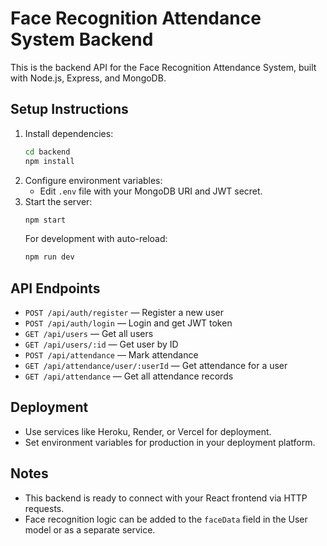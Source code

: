 # Face Recognition Attendance System Backend

This is the backend API for the Face Recognition Attendance System, built with Node.js, Express, and MongoDB.

## Setup Instructions

1. Install dependencies:
   ```cmd
   cd backend
   npm install
   ```
2. Configure environment variables:
   - Edit `.env` file with your MongoDB URI and JWT secret.
3. Start the server:
   ```cmd
   npm start
   ```
   For development with auto-reload:
   ```cmd
   npm run dev
   ```

## API Endpoints
- `POST /api/auth/register` — Register a new user
- `POST /api/auth/login` — Login and get JWT token
- `GET /api/users` — Get all users
- `GET /api/users/:id` — Get user by ID
- `POST /api/attendance` — Mark attendance
- `GET /api/attendance/user/:userId` — Get attendance for a user
- `GET /api/attendance` — Get all attendance records

## Deployment
- Use services like Heroku, Render, or Vercel for deployment.
- Set environment variables for production in your deployment platform.

## Notes
- This backend is ready to connect with your React frontend via HTTP requests.
- Face recognition logic can be added to the `faceData` field in the User model or as a separate service.
